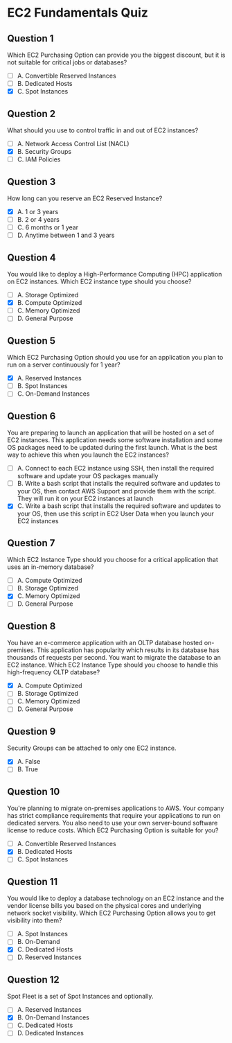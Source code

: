 # EC2 Fundamentals Quiz

## Question 1
Which EC2 Purchasing Option can provide you the biggest discount, but it is not suitable for critical jobs or databases?

- [ ] A. Convertible Reserved Instances
- [ ] B. Dedicated Hosts
- [x] C. Spot Instances

## Question 2
What should you use to control traffic in and out of EC2 instances?

- [ ] A. Network Access Control List (NACL)
- [x] B. Security Groups
- [ ] C. IAM Policies

## Question 3
How long can you reserve an EC2 Reserved Instance?

- [x] A. 1 or 3 years
- [ ] B. 2 or 4 years
- [ ] C. 6 months or 1 year
- [ ] D. Anytime between 1 and 3 years

## Question 4
You would like to deploy a High-Performance Computing (HPC) application on EC2 instances. Which EC2 instance type should you choose?

- [ ] A. Storage Optimized
- [x] B. Compute Optimized
- [ ] C. Memory Optimized
- [ ] D. General Purpose

## Question 5
Which EC2 Purchasing Option should you use for an application you plan to run on a server continuously for 1 year?

- [x] A. Reserved Instances
- [ ] B. Spot Instances
- [ ] C. On-Demand Instances

## Question 6
You are preparing to launch an application that will be hosted on a set of EC2 instances. This application needs some software installation and some OS packages need to be updated during the first launch. What is the best way to achieve this when you launch the EC2 instances?

- [ ] A. Connect to each EC2 instance using SSH, then install the required software and update your OS packages manually
- [ ] B. Write a bash script that installs the required software and updates to your OS, then contact AWS Support and provide them with the script. They will run it on your EC2 instances at launch
- [x] C. Write a bash script that installs the required software and updates to your OS, then use this script in EC2 User Data when you launch your EC2 instances

## Question 7
Which EC2 Instance Type should you choose for a critical application that uses an in-memory database?

- [ ] A. Compute Optimized
- [ ] B. Storage Optimized
- [x] C. Memory Optimized
- [ ] D. General Purpose

## Question 8
You have an e-commerce application with an OLTP database hosted on-premises. This application has popularity which results in its database has thousands of requests per second. You want to migrate the database to an EC2 instance. Which EC2 Instance Type should you choose to handle this high-frequency OLTP database?

- [x] A. Compute Optimized
- [ ] B. Storage Optimized
- [ ] C. Memory Optimized
- [ ] D. General Purpose

## Question 9
Security Groups can be attached to only one EC2 instance.

- [x] A. False
- [ ] B. True

## Question 10
You're planning to migrate on-premises applications to AWS. Your company has strict compliance requirements that require your applications to run on dedicated servers. You also need to use your own server-bound software license to reduce costs. Which EC2 Purchasing Option is suitable for you?

- [ ] A. Convertible Reserved Instances
- [x] B. Dedicated Hosts
- [ ] C. Spot Instances

## Question 11
You would like to deploy a database technology on an EC2 instance and the vendor license bills you based on the physical cores and underlying network socket visibility. Which EC2 Purchasing Option allows you to get visibility into them?

- [ ] A. Spot Instances
- [ ] B. On-Demand
- [x] C. Dedicated Hosts
- [ ] D. Reserved Instances

## Question 12
Spot Fleet is a set of Spot Instances and optionally.

- [ ] A. Reserved Instances
- [x] B. On-Demand Instances
- [ ] C. Dedicated Hosts
- [ ] D. Dedicated Instances